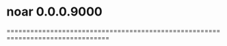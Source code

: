 # noar 0.0.0.9000
================================================================================



